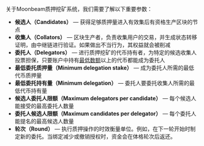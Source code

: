 关于Moonbeam质押挖矿系统，我们需要了解以下重要参数：

 - **候选人（Candidates）** — 获得足够质押量进入有效集后有资格生产区块的节点
 - **收集人（Collators）** — 区块生产者，负责收集用户的交易，并生成状态转移证明，由中继链进行验证。如果做出不当行为，其权益就会被削减
 - **委托人（Delegators）** — 进行质押挖矿的代币持有者，为特定的候选收集人投票担保，只要账户中持有[最低数额](https://wiki.polkadot.network/docs/learn-accounts#balance-types)以上的代币都能成为委托人
 - **最低委托质押量（Minimum delegation stake）** — 成为委托人所需的最低代币质押量
 - **最低委托持有量（Minimum delegation）** — 委托人要委托收集人所需的最低代币持有量
 - **候选人委托人限额（Maximum delegators per candidate）** — 每个候选人能接受的最高委托人数量
 - **委托人候选人限额（Maximum candidates per delegator）** — 每个委托人能提名的最高候选人数量
 - **轮次（Round）** — 执行质押操作的时效衡量单位。例如，在下一轮开始时制定新的委托。当绑定减少或撤销授权时，资金会在体格轮次后返还。